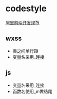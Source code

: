 # codestyle

[阿里前端开发规范](https://zhoubichuan.github.io/web-vue/%E9%98%BF%E9%87%8C%E5%89%8D%E7%AB%AF%E5%BC%80%E5%8F%91%E8%A7%84%E8%8C%83.pdf)

## wxss

* 类之间单行距
* 变量名采用_连接

## js

* 变量名采用_连接
* 函数名使用_m做结尾
